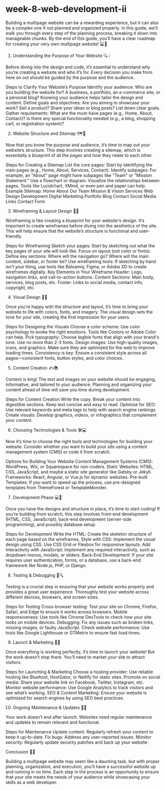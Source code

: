 # week-8-web-development-ii
Building a multipage website can be a rewarding experience, but it can also be a complex one if not planned and organized properly. In this guide, we’ll walk you through every step of the planning process, breaking it down into manageable chunks. By the end of this guide, you’ll have a clear roadmap for creating your very own multipage website! 💻🎉


1. Understanding the Purpose of Your Website 🔍💡

Before diving into the design and code, it’s essential to understand why you’re creating a website and who it’s for. Every decision you make from here on out should be guided by the purpose and the audience.

Steps to Clarify Your Website’s Purpose
Identify your audience: Who are you building the website for? A business, a portfolio, an e-commerce site, or a personal blog? Knowing your audience helps tailor the design and content.
Define goals and objectives: Are you aiming to showcase your work? Sell a product? Share your ideas or blog posts? List down clear goals.
Gather requirements: What are the must-have pages (e.g., Home, About, Contact)? Is there any special functionality needed (e.g., a blog, shopping cart, or registration system)?

2. Website Structure and Sitemap 🗺️🔧

Now that you know the purpose and audience, it’s time to map out your website’s structure. This step involves creating a sitemap, which is essentially a blueprint of all the pages and how they relate to each other.

Steps for Creating a Sitemap
List the core pages: Start by identifying the main pages (e.g., Home, About, Services, Contact).
Identify subpages: For example, an "About" page might have subpages like "Team" or "Mission Statement."
Use a flowchart or diagram: Visualize the relationships between pages. Tools like Lucidchart, XMind, or even pen and paper can help.
Example Sitemap:
Home
About
Our Team
Mission & Vision
Services
Web Design
Development
Digital Marketing
Portfolio
Blog
Contact
Social Media Links
Contact Form

3. Wireframing & Layout Design 🎨📐

Wireframing is like creating a blueprint for your website's design. It’s important to create wireframes before diving into the aesthetics of the site. This will help ensure that the website’s structure is functional and user-friendly.

Steps for Wireframing
Sketch your pages: Start by sketching out what the key pages of your site will look like. Focus on layout (not color or fonts).
Define key sections: Where will the navigation go? Where will the main content, sidebar, or footer be?
Use wireframing tools: If sketching by hand isn’t your thing, use tools like Balsamiq, Figma, or Adobe XD to create wireframes digitally.
Key Elements in Your Wireframe
Header: Logo, navigation links, and call-to-action buttons.
Content Sections: Main body, services, blog posts, etc.
Footer: Links to social media, contact info, copyright, etc.

4. Visual Design 🎨✨

Once you’re happy with the structure and layout, it’s time to bring your website to life with colors, fonts, and imagery. The visual design sets the tone for your site, creating the first impression for your users.

Steps for Designing the Visuals
Choose a color scheme: Use color psychology to evoke the right emotions. Tools like Coolors or Adobe Color can help.
Pick typography: Choose legible fonts that align with your brand's tone. Use no more than 2-3 fonts.
Design images: Use high-quality images, icons, and graphics. Make sure they are optimized for the web to improve loading times.
Consistency is key: Ensure a consistent style across all pages—consistent fonts, button styles, and color choices.

5. Content Creation ✍️📚

Content is king! The text and images on your website should be engaging, informative, and tailored to your audience. Planning and organizing your content ahead of time will save you time during development.

Steps for Content Creation
Write the copy: Break your content into digestible sections. Keep text concise and easy to read.
Optimize for SEO: Use relevant keywords and meta tags to help with search engine rankings.
Create visuals: Develop graphics, videos, or infographics that complement your content.

6. Choosing Technologies & Tools 🛠️💻

Now it’s time to choose the right tools and technologies for building your website. Consider whether you want to build your site using a content management system (CMS) or code it from scratch.

Options for Building Your Website
Content Management Systems (CMS): WordPress, Wix, or Squarespace for non-coders.
Static Websites: HTML, CSS, JavaScript, and maybe a static site generator like Gatsby or Jekyll.
Frameworks: React, Angular, or Vue.js for dynamic websites.
Pre-built Templates: If you want to speed up the process, use pre-designed templates from ThemeForest or TemplateMonster.

7. Development Phase 💻🔧

Once you have the designs and structure in place, it’s time to start coding! If you’re building from scratch, this step involves front-end development (HTML, CSS, JavaScript), back-end development (server-side programming), and possibly database setup.

Steps for Development
Write the HTML: Create the skeleton structure of each page based on the wireframes.
Style with CSS: Implement the visual design using CSS. Use CSS Grid or Flexbox for responsive layouts.
Add Interactivity with JavaScript: Implement any required interactivity, such as dropdown menus, modals, or sliders.
Back-End Development: If your site requires user authentication, forms, or a database, use a back-end framework like Node.js, PHP, or Django.

8. Testing & Debugging 🧪🔍

Testing is a crucial step in ensuring that your website works properly and provides a great user experience. Thoroughly test your website across different devices, browsers, and screen sizes.

Steps for Testing
Cross-browser testing: Test your site on Chrome, Firefox, Safari, and Edge to ensure it works across browsers.
Mobile responsiveness: Use tools like Chrome DevTools to check how your site looks on mobile devices.
Debugging: Fix any issues such as broken links, missing images, or faulty JavaScript.
Check website performance: Use tools like Google Lighthouse or GTMetrix to ensure fast load times.

9. Launch & Marketing 🚀📢

Once everything is working perfectly, it’s time to launch your website! But the work doesn’t stop there. You’ll need to market your site to attract visitors.

Steps for Launching & Marketing
Choose a hosting provider: Use reliable hosting like Bluehost, HostGator, or Netlify for static sites.
Promote on social media: Share your website link on Facebook, Twitter, Instagram, etc.
Monitor website performance: Use Google Analytics to track visitors and see what’s working.
SEO & Content Marketing: Ensure your website is optimized for search engines by using SEO best practices.

10. Ongoing Maintenance & Updates 🔄🔧

Your work doesn’t end after launch. Websites need regular maintenance and updates to remain relevant and functional.

Steps for Maintenance
Update content: Regularly refresh your content to keep it up-to-date.
Fix bugs: Address any user-reported issues.
Monitor security: Regularly update security patches and back up your website.

Conclusion 🎉💪

Building a multipage website may seem like a daunting task, but with proper planning, organization, and execution, you’ll have a successful website up and running in no time. Each step in the process is an opportunity to ensure that your site meets the needs of your audience while showcasing your skills as a web developer.
